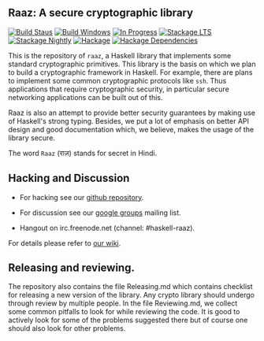 Raaz: A secure cryptographic library
------------------------------------

[![Build Staus][travis-status]][travis-raaz]
[![Build Windows][appveyor-status]][appveyor-raaz]
[![In Progress][waffle-inprogress]][waffle-raaz]
[![Stackage LTS][stackage-lts-raaz-badge]][stackage-lts-raaz]
[![Stackage Nightly][stackage-nightly-raaz-badge]][stackage-nightly-raaz]
[![Hackage][hackage-badge]][hackage]
[![Hackage Dependencies][hackage-deps-badge]][hackage-deps]


This is the repository of `raaz`, a Haskell library that implements
some standard cryptographic primitives. This library is the basis on
which we plan to build a cryptographic framework in Haskell. For
example, there are plans to implement some common cryptographic
protocols like `ssh`. Thus applications that require cryptographic
security, in particular secure networking applications can be built
out of this.

Raaz is also an attempt to provide better security guarantees by
making use of Haskell's strong typing. Besides, we put a lot of
emphasis on better API design and good documentation which, we
believe, makes the usage of the library secure.

The word `Raaz` (&#x0930;&#x093E;&#x095B;) stands for secret in Hindi.

Hacking and Discussion
----------------------

* For hacking see our [github repository][repo].

* For discussion see our [google groups][emailgroups] mailing list.

* Hangout on irc.freenode.net (channel: #haskell-raaz).

For details please refer to [our wiki][wiki].

## Releasing and reviewing.

The repository also contains the file Releasing.md which contains
checklist for releasing a new version of the library. Any crypto
library should undergo through review by multiple people. In the file
Reviewing.md, we collect some common pitfalls to look for while
reviewing the code. It is good to actively look for some of the
problems suggested there but of course one should also look for other
problems.




[wiki]: <https://github.com/raaz-crypto/raaz/wiki> "Raaz Wiki"
[repo]: <https://github.com/raaz-crypto/raaz> "Raaz on github"

[emailgroups]: <https://groups.google.com/forum/#!forum/hraaz> "Raaz on Google groups"
[waffle-raaz]:   <https://waffle.io/raaz-crypto/raaz>
[waffle-inprogress]: <https://badge.waffle.io/raaz-crypto/raaz.svg?label=waffle%3Ain%20progress&title=In%20Progress>
[travis-status]: <https://secure.travis-ci.org/raaz-crypto/raaz.png> "Build status"
[travis-raaz]: <https://travis-ci.org/raaz-crypto/raaz>
[stackage-lts-raaz]: <https://stackage.org/lts/package/raaz>
[stackage-nightly-raaz]: <https://stackage.org/nightly/package/raaz>

[stackage-lts-raaz-badge]: <https://stackage.org/package/raaz/badge/lts>
[stackage-nightly-raaz-badge]: <https://stackage.org/package/raaz/badge/nightly>

[hackage]:       <https://hackage.haskell.org/package/raaz>
[hackage-badge]: <https://img.shields.io/hackage/v/raaz.svg>
[hackage-deps-badge]: <https://img.shields.io/hackage-deps/v/raaz.svg>
[hackage-deps]: <https://packdeps.haskellers.com/feed?needle=raaz>
[appveyor-status]: <https://ci.appveyor.com/api/projects/status/github/raaz-crypto/raaz?branch=master&svg=true>
[appveyor-raaz]: <https://ci.appveyor.com/project/raaz-crypto/raaz>
